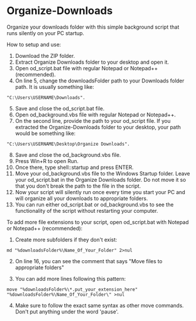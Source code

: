 # Organize-Downloads
Organize your downloads folder with this simple background script that runs silently on your PC startup.

How to setup and use:

1. Download the ZIP folder.
2. Extract Organize Downloads folder to your desktop and open it.
3. Open od_script.bat file with regular Notepad or Notepad++ (recommended).
4. On line 5, change the downloadsFolder path to your Downloads folder path. It is usually something like:
```
"C:\Users\USERNAME\Downloads".
```
5. Save and close the od_script.bat file.
6. Open od_background.vbs file with regular Notepad or Notepad++.
7. On the second line, provide the path to your od_script file. If you extracted the Organize-Downloads folder to your desktop, your path would be something like: 
```
"C:\Users\USERNAME\Desktop\Organize Downloads".
```
8. Save and close the od_background.vbs file.
9. Press Win+R to open Run.
10. Once there, type shell::startup and press ENTER.
11. Move your od_background.vbs file to the Windows Startup folder. Leave your od_script.bat in the Organize Downloads folder. Do not move it so that you don't break the path to the file in the script.
12. Now your script will silently run once every time you start your PC and will organize all your downloads to appropriate folders.
13. You can run either od_script.bat or od_background.vbs to see the functionality of the script without restarting your computer.


To add more file extensions to your script, open od_script.bat with Notepad or Notepad++ (recommended):

1. Create more subfolders if they don't exist:
```
md "%downloadsFolder%\Name_Of_Your_Folder" 2>nul
```
2. On line 16, you can see the comment that says "Move files to appropriate folders"

3. You can add more lines following this pattern:
```
move "%downloadsFolder%\*.put_your_extension_here" "%downloadsFolder%\Name_Of_Your_Folder\" >nul
```
4. Make sure to follow the exact same syntax as other move commands. Don't put anything under the word 'pause'.
